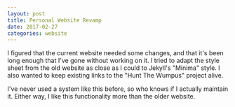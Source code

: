 ```yaml
---
layout: post
title: Personal Website Revamp
date: 2017-02-27
categories: website
---
```


I figured that the current website needed some changes, and that it's been long enough that I've gone without working on it.
I tried to adapt the style sheet from the old website as close as I could to Jekyll's "Minima" style. I also wanted to keep existing links to the "Hunt The Wumpus" project alive.

I've never used a system like this before, so who knows if I actually maintain it. Either way, I like this functionality more than the older website.